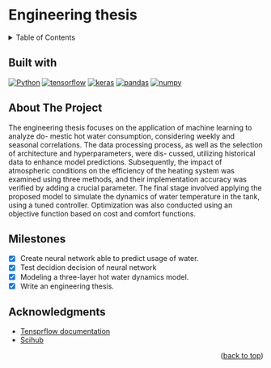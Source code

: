 # Engineering thesis

<!-- TABLE OF CONTENTS -->
<details>
  <summary>Table of Contents</summary>
  <ol>
    <li><a href="##about-the-project">About The Project</a></li>
    <li><a href="##Milestones">Milestones</a></li>
    <li><a href="##acknowledgments">Acknowledgments</a></li>
  </ol>
</details>

<!-- BUILT WITH -->

## Built with

[![Python]][python-url]
[![tensorflow]][tensorflow-url]
[![keras]][keras-url]
[![pandas]][pandas-url]
[![numpy]][numpy-url]

<!-- ABOUT THE PROJECT -->

## About The Project

The engineering thesis focuses on the application of machine learning to analyze do-
mestic hot water consumption, considering weekly and seasonal correlations. The data
processing process, as well as the selection of architecture and hyperparameters, were dis-
cussed, utilizing historical data to enhance model predictions. Subsequently, the impact of
atmospheric conditions on the efficiency of the heating system was examined using three
methods, and their implementation accuracy was verified by adding a crucial parameter.
The final stage involved applying the proposed model to simulate the dynamics of water
temperature in the tank, using a tuned controller. Optimization was also conducted using
an objective function based on cost and comfort functions.

<!-- MILESTONES -->

## Milestones

- [x] Create neural network able to predict usage of water.
- [x] Test decidion decision of neural network
- [x] Modeling a three-layer hot water dynamics model.
- [x] Write an engineering thesis.

<!-- ACKNOWLEDGMENTS -->

## Acknowledgments

- [Tensprflow documentation](https://www.tensorflow.org/?hl=pl)
- [Scihub](https://www.sci-hub.se/)

<p align="right">(<a href="#Speech emotion recognition">back to top</a>)</p>

<!-- MARKDOWN LINKS & IMAGES -->
<!-- https://www.markdownguide.org/basic-syntax/#reference-style-links -->

[python]: https://img.shields.io/badge/Python-FFD43B?style=for-the-badge&logo=python&logoColor=blue
[python-url]: https://www.python.org/
[tensorflow]: https://img.shields.io/badge/TensorFlow-FF6F00?style=for-the-badge&logo=TensorFlow&logoColor=white
[tensorflow-url]: https://www.tensorflow.org/?hl=pl
[pandas]: https://img.shields.io/badge/Pandas-2C2D72?style=for-the-badge&logo=pandas&logoColor=white
[pandas-url]: https://pandas.pydata.org/
[numpy]: https://img.shields.io/badge/Numpy-777BB4?style=for-the-badge&logo=numpy&logoColor=white
[numpy-url]: https://numpy.org/
[keras]: https://img.shields.io/badge/Keras-FF0000?style=for-the-badge&logo=keras&logoColor=white
[keras-url]: https://keras.io/
